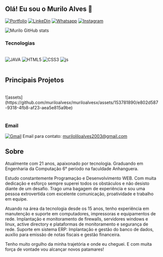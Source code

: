 ## Olá! Eu sou o Murilo Alves 👋

[![Portfolio](https://img.shields.io/badge/website-000000?style=for-the-badge&logo=About.me&logoColor=white)](https://muriloalves.netlify.app)
[![LinkeDin](https://img.shields.io/badge/LinkedIn-0077B5?style=for-the-badge&logo=linkedin&logoColor=white)](https://www.linkedin.com/in/murilo-alves-dos-santos-69a777190)
[![Whatsapp](https://img.shields.io/badge/WhatsApp-25D366?style=for-the-badge&logo=whatsapp&logoColor=white)](https://api.whatsapp.com/send?phone=5534998752627&text=Olá%20Murilo!)
[![Instagram](https://img.shields.io/badge/Instagram-E4405F?style=for-the-badge&logo=instagram&logoColor=white)](https://www.instagram.com/murilexx00/)

![Murilo GitHub stats](https://github-readme-stats.vercel.app/api?username=muriloalvesx&show_icons=true&theme=radical)

### Tecnologias

<div style="display: inline_block"><br/>
    <img align="center" alt="JAVA"src="https://img.shields.io/badge/Java-ED8B00?style=for-the-badge&logo=openjdk&logoColor=white"/>
    <img align="center" alt="HTML5"src="https://img.shields.io/badge/HTML5-E34F26?style=for-the-badge&logo=html5&logoColor=white"/>
    <img align="center" alt="CSS3"src="https://img.shields.io/badge/CSS3-1572B6?style=for-the-badge&logo=css3&logoColor=white"/>
    <img align="center" alt="js"src="https://img.shields.io/badge/JavaScript-F7DF1E?style=for-the-badge&logo=javascript&logoColor=black"/>
</div><br/>

## Principais Projetos
<div style="display: inline_block"><br/>
![assets](https://github.com/muriloalvesx/muriloalvesx/assets/153781890/e802d587-9318-4fb8-af23-aea5e815a9be)
</div><br/>

### Email
[![Gmail](https://img.shields.io/badge/Gmail-D14836?style=for-the-badge&logo=gmail&logoColor=white)](https://www.linkedin.com/in/murilo-alves-dos-santos-69a777190) Email para contato: muriloliloalves2003@gmail.com

## Sobre

Atualmente com 21 anos, apaixonado por tecnologia. Graduando em Engenharia da Computação 6° período na faculdade Anhanguera.

Estudo constantemente Programação e Desenvolvimento WEB. Com muita dedicação e esforço sempre superei todos os obstáculos e não desisto diante de um desafio. Trago uma bagagem de experiência e sou uma pessoa extrovertida com excelente comunicação, proatividade e trabalho em equipe.

Atuando na área da tecnologia desde os 15 anos, tenho experiência em manutenção e suporte em computadores, impressoras e equipamentos de rede. Implantação e monitoramento de firewalls, servidores windows e linux, active directory e plataformas de monitoramento e segurança de rede. Suporte em sistema ERP: Implantação e gestão do banco de dados, auxílio para emissão de notas fiscais e gestão financeira.

Tenho muito orgulho da minha trajetória e onde eu cheguei. E com muita força de vontade vou alcançar novos patamares!
